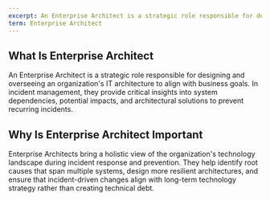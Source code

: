 ```yaml
---
excerpt: An Enterprise Architect is a strategic role responsible for designing and overseeing an organization's IT architecture to align with business goals. In incident management, they provide critical insights into system dependencies, potential impacts, and architectural solutions to prevent recurring incidents.
term: Enterprise Architect
---
```

## What Is Enterprise Architect

An Enterprise Architect is a strategic role responsible for designing and overseeing an organization's IT architecture to align with business goals. In incident management, they provide critical insights into system dependencies, potential impacts, and architectural solutions to prevent recurring incidents.

## Why Is Enterprise Architect Important

Enterprise Architects bring a holistic view of the organization's technology landscape during incident response and prevention. They help identify root causes that span multiple systems, design more resilient architectures, and ensure that incident-driven changes align with long-term technology strategy rather than creating technical debt.